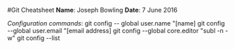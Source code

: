 #Git Cheatsheet
**Name**: Joseph Bowling
**Date**: 7 June 2016

*Configuration commands*:
git config -- global user.name "[name]
git config --global user.email "[email address]
git config --global core.editor "subl -n -w"
git config --list
